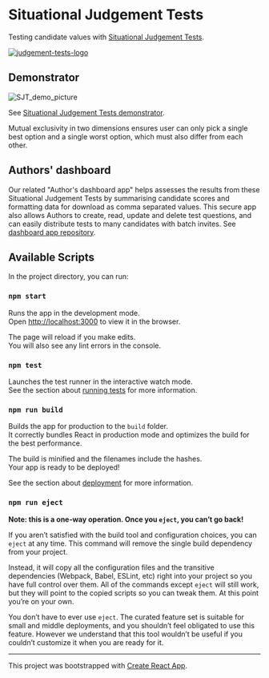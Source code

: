 # Situational Judgement Tests

Testing candidate values with [Situational Judgement Tests](https://en.wikipedia.org/wiki/Situational_judgement_test).

[![judgement-tests-logo](https://user-images.githubusercontent.com/37618836/157210711-e9e64cd2-ee87-44f6-9814-5030d24ac882.png)](http://dancewith.co.uk/sjt/)

## Demonstrator

![SJT_demo_picture](https://user-images.githubusercontent.com/37618836/80912292-e13de580-8d33-11ea-82a0-cb2444e200a3.jpg)

See [Situational Judgement Tests demonstrator](http://dancewith.co.uk/sjt/).

Mutual exclusivity in two dimensions ensures user can only pick a single best option and a single worst option, which must also differ from each other. 

## Authors' dashboard

Our related "Author's dashboard app" helps assesses the results from these Situational Judgement Tests by summarising candidate scores and formatting data for download as comma separated values. This secure app also allows Authors to create, read, update and delete test questions, and can easily distribute tests to many candidates with batch invites. See [dashboard app repository](https://github.com/martinmphil/judgement_tests_author). 

## Available Scripts

In the project directory, you can run:

### `npm start`

Runs the app in the development mode.<br />
Open [http://localhost:3000](http://localhost:3000) to view it in the browser.

The page will reload if you make edits.<br />
You will also see any lint errors in the console.

### `npm test`

Launches the test runner in the interactive watch mode.<br />
See the section about [running tests](https://facebook.github.io/create-react-app/docs/running-tests) for more information.

### `npm run build`

Builds the app for production to the `build` folder.<br />
It correctly bundles React in production mode and optimizes the build for the best performance.

The build is minified and the filenames include the hashes.<br />
Your app is ready to be deployed!

See the section about [deployment](https://facebook.github.io/create-react-app/docs/deployment) for more information.

### `npm run eject`

**Note: this is a one-way operation. Once you `eject`, you can’t go back!**

If you aren’t satisfied with the build tool and configuration choices, you can `eject` at any time. This command will remove the single build dependency from your project.

Instead, it will copy all the configuration files and the transitive dependencies (Webpack, Babel, ESLint, etc) right into your project so you have full control over them. All of the commands except `eject` will still work, but they will point to the copied scripts so you can tweak them. At this point you’re on your own.

You don’t have to ever use `eject`. The curated feature set is suitable for small and middle deployments, and you shouldn’t feel obligated to use this feature. However we understand that this tool wouldn’t be useful if you couldn’t customize it when you are ready for it.

----------

This project was bootstrapped with [Create React App](https://github.com/facebook/create-react-app).
